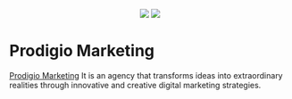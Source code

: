 <p align="center">
<img src="https://user-images.githubusercontent.com/8291514/213727234-cda046d6-28c6-491a-b284-b86c5cede25d#gh-light-mode-only">
<img src="https://github.com/CodingMarin/website/assets/58664152/6e5ae420-6c04-4411-914c-5ad17837357a#gh-dark-mode-only">
</p>

# Prodigio Marketing

[Prodigio Marketing](https://supabase.com) It is an agency that transforms ideas into extraordinary realities through innovative and creative digital marketing strategies.
